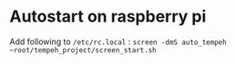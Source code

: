 # Autostart on raspberry pi
Add following to ```/etc/rc.local``` :
```screen -dmS auto_tempeh ~root/tempeh_project/screen_start.sh```
